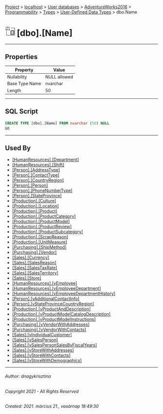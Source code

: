 #### 

[Project](../../../../../../index.md) > [localhost](../../../../../index.md) > [User databases](../../../../index.md) > [AdventureWorks2016](../../../index.md) > [Programmability](../../index.md) > [Types](../index.md) > [User-Defined Data Types](User-Defined_Data_Types.md) > dbo.Name

# ![User-Defined Data Types](../../../../../../Images/UserDefinedDataType32.png) [dbo].[Name]

---

## <a name="#properties"></a>Properties

| Property | Value |
|---|---|
| Nullability | NULL allowed |
| Base Type Name | nvarchar |
| Length | 50 |


---

## <a name="#sqlscript"></a>SQL Script

```sql
CREATE TYPE [dbo].[Name] FROM nvarchar (50) NULL
GO

```


---

## <a name="#usedby"></a>Used By

* [[HumanResources].[Department]](../../../Tables/Department.md)
* [[HumanResources].[Shift]](../../../Tables/Shift.md)
* [[Person].[AddressType]](../../../Tables/AddressType.md)
* [[Person].[ContactType]](../../../Tables/ContactType.md)
* [[Person].[CountryRegion]](../../../Tables/CountryRegion.md)
* [[Person].[Person]](../../../Tables/Person.md)
* [[Person].[PhoneNumberType]](../../../Tables/PhoneNumberType.md)
* [[Person].[StateProvince]](../../../Tables/StateProvince.md)
* [[Production].[Culture]](../../../Tables/Culture.md)
* [[Production].[Location]](../../../Tables/Location.md)
* [[Production].[Product]](../../../Tables/Product.md)
* [[Production].[ProductCategory]](../../../Tables/ProductCategory.md)
* [[Production].[ProductModel]](../../../Tables/ProductModel.md)
* [[Production].[ProductReview]](../../../Tables/ProductReview.md)
* [[Production].[ProductSubcategory]](../../../Tables/ProductSubcategory.md)
* [[Production].[ScrapReason]](../../../Tables/ScrapReason.md)
* [[Production].[UnitMeasure]](../../../Tables/UnitMeasure.md)
* [[Purchasing].[ShipMethod]](../../../Tables/ShipMethod.md)
* [[Purchasing].[Vendor]](../../../Tables/Vendor.md)
* [[Sales].[Currency]](../../../Tables/Currency.md)
* [[Sales].[SalesReason]](../../../Tables/SalesReason.md)
* [[Sales].[SalesTaxRate]](../../../Tables/SalesTaxRate.md)
* [[Sales].[SalesTerritory]](../../../Tables/SalesTerritory.md)
* [[Sales].[Store]](../../../Tables/Store.md)
* [[HumanResources].[vEmployee]](../../../Views/vEmployee.md)
* [[HumanResources].[vEmployeeDepartment]](../../../Views/vEmployeeDepartment.md)
* [[HumanResources].[vEmployeeDepartmentHistory]](../../../Views/vEmployeeDepartmentHistory.md)
* [[Person].[vAdditionalContactInfo]](../../../Views/vAdditionalContactInfo.md)
* [[Person].[vStateProvinceCountryRegion]](../../../Views/vStateProvinceCountryRegion.md)
* [[Production].[vProductAndDescription]](../../../Views/vProductAndDescription.md)
* [[Production].[vProductModelCatalogDescription]](../../../Views/vProductModelCatalogDescription.md)
* [[Production].[vProductModelInstructions]](../../../Views/vProductModelInstructions.md)
* [[Purchasing].[vVendorWithAddresses]](../../../Views/vVendorWithAddresses.md)
* [[Purchasing].[vVendorWithContacts]](../../../Views/vVendorWithContacts.md)
* [[Sales].[vIndividualCustomer]](../../../Views/vIndividualCustomer.md)
* [[Sales].[vSalesPerson]](../../../Views/vSalesPerson.md)
* [[Sales].[vSalesPersonSalesByFiscalYears]](../../../Views/vSalesPersonSalesByFiscalYears.md)
* [[Sales].[vStoreWithAddresses]](../../../Views/vStoreWithAddresses.md)
* [[Sales].[vStoreWithContacts]](../../../Views/vStoreWithContacts.md)
* [[Sales].[vStoreWithDemographics]](../../../Views/vStoreWithDemographics.md)


---

###### Author:  dnagykrisztina

###### Copyright 2021 - All Rights Reserved

###### Created: 2021. március 21., vasárnap 18:49:30

